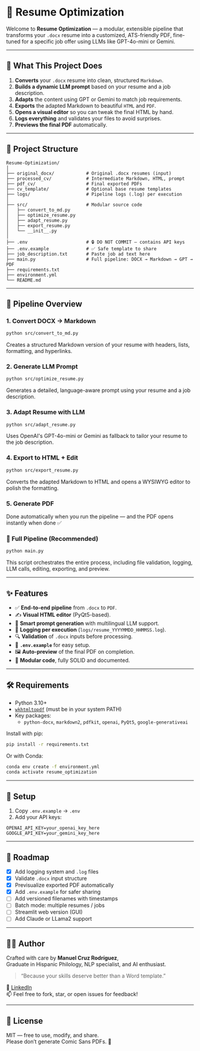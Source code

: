 # 📄 Resume Optimization

Welcome to **Resume Optimization** — a modular, extensible pipeline that transforms your `.docx` resume into a customized, ATS-friendly PDF, fine-tuned for a specific job offer using LLMs like GPT-4o-mini or Gemini.

---

## 🚀 What This Project Does

1. **Converts** your `.docx` resume into clean, structured `Markdown`.
2. **Builds a dynamic LLM prompt** based on your resume and a job description.
3. **Adapts** the content using GPT or Gemini to match job requirements.
4. **Exports** the adapted Markdown to beautiful `HTML` and `PDF`.
5. **Opens a visual editor** so you can tweak the final HTML by hand.
6. **Logs everything** and validates your files to avoid surprises.
7. **Previews the final PDF** automatically.

---

## 📁 Project Structure

```
Resume-Optimization/
│
├── original_docx/            # Original .docx resumes (input)
├── processed_cv/             # Intermediate Markdown, HTML, prompt
├── pdf_cv/                   # Final exported PDFs
├── cv_template/              # Optional base resume templates
├── logs/                     # Pipeline logs (.log) per execution
│
├── src/                      # Modular source code
│   ├── convert_to_md.py
│   ├── optimize_resume.py
│   ├── adapt_resume.py
│   ├── export_resume.py
│   └── __init__.py
│
├── .env                      # 🔒 DO NOT COMMIT — contains API keys
├── .env.example              # ✅ Safe template to share
├── job_description.txt       # Paste job ad text here
├── main.py                   # Full pipeline: DOCX → Markdown → GPT → PDF
├── requirements.txt
├── environment.yml
└── README.md
```

---

## 🤖 Pipeline Overview

### 1. Convert DOCX → Markdown

```bash
python src/convert_to_md.py
```

Creates a structured Markdown version of your resume with headers, lists, formatting, and hyperlinks.

### 2. Generate LLM Prompt

```bash
python src/optimize_resume.py
```

Generates a detailed, language-aware prompt using your resume and a job description.

### 3. Adapt Resume with LLM

```bash
python src/adapt_resume.py
```

Uses OpenAI's GPT-4o-mini or Gemini as fallback to tailor your resume to the job description.

### 4. Export to HTML + Edit

```bash
python src/export_resume.py
```

Converts the adapted Markdown to HTML and opens a WYSIWYG editor to polish the formatting.

### 5. Generate PDF

Done automatically when you run the pipeline — and the PDF opens instantly when done ✅

### 🔁 Full Pipeline (Recommended)

```bash
python main.py
```

This script orchestrates the entire process, including file validation, logging, LLM calls, editing, exporting, and preview.

---

## ✨ Features

- ✅ **End-to-end pipeline** from `.docx` to `PDF`.
- ✍️ **Visual HTML editor** (PyQt5-based).
- 🧠 **Smart prompt generation** with multilingual LLM support.
- 📂 **Logging per execution** (`logs/resume_YYYYMMDD_HHMMSS.log`).
- 🔍 **Validation** of `.docx` inputs before processing.
- 🧾 **`.env.example`** for easy setup.
- 🖼️ **Auto-preview** of the final PDF on completion.
- 🧱 **Modular code**, fully SOLID and documented.

---

## 🛠 Requirements

- Python 3.10+
- [`wkhtmltopdf`](https://wkhtmltopdf.org/) (must be in your system PATH)
- Key packages:
  - `python-docx`, `markdown2`, `pdfkit`, `openai`, `PyQt5`, `google-generativeai`

Install with pip:

```bash
pip install -r requirements.txt
```

Or with Conda:

```bash
conda env create -f environment.yml
conda activate resume_optimization
```

---

## 🔐 Setup

1. Copy `.env.example` → `.env`
2. Add your API keys:

```dotenv
OPENAI_API_KEY=your_openai_key_here
GOOGLE_API_KEY=your_gemini_key_here
```

---

## 📌 Roadmap

- [x] Add logging system and `.log` files
- [x] Validate `.docx` input structure
- [x] Previsualize exported PDF automatically
- [x] Add `.env.example` for safer sharing
- [ ] Add versioned filenames with timestamps
- [ ] Batch mode: multiple resumes / jobs
- [ ] Streamlit web version (GUI)
- [ ] Add Claude or LLama2 support

---

## 👨‍💻 Author

Crafted with care by **Manuel Cruz Rodríguez**,  
Graduate in Hispanic Philology, NLP specialist, and AI enthusiast.

> “Because your skills deserve better than a Word template.”

🔗 [LinkedIn](https://www.linkedin.com/in/mancrurod/)  
📫 Feel free to fork, star, or open issues for feedback!

---

## 📘 License

MIT — free to use, modify, and share.  
Please don’t generate Comic Sans PDFs. 🥲